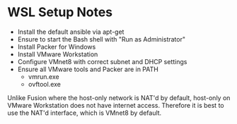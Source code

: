 WSL Setup Notes
===============

* Install the default ansible via apt-get
* Ensure to start the Bash shell with "Run as Administrator"
* Install Packer for Windows
* Install VMware Workstation
* Configure VMnet8 with correct subnet and DHCP settings
* Ensure all VMware tools and Packer are in PATH
  * vmrun.exe
  * ovftool.exe


Unlike Fusion where the host-only network is NAT'd by default, host-only on VMware Workstation does not have internet access.  Therefore it is best to use the NAT'd interface, which is  VMnet8 by default.


